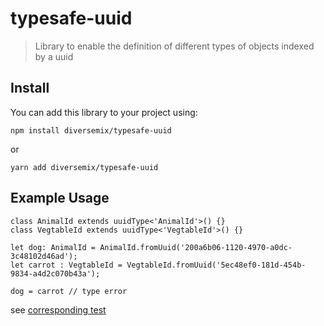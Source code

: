 # typesafe-uuid
> Library to enable the definition of different types of objects indexed by a uuid

## Install

You can add this library to your project using:
```
npm install diversemix/typesafe-uuid
```
or
```
yarn add diversemix/typesafe-uuid
```


## Example Usage

```
class AnimalId extends uuidType<'AnimalId'>() {}
class VegtableId extends uuidType<'VegtableId'>() {}

let dog: AnimalId = AnimalId.fromUuid('200a6b06-1120-4970-a0dc-3c48102d46ad');
let carrot : VegtableId = VegtableId.fromUuid('5ec48ef0-181d-454b-9834-a4d2c070b43a');

dog = carrot // type error 

```

see [corresponding test](https://github.com/diversemix/typesafe-uuid/blob/b36e645ffa60fc9036ccafc09173daeb50adaa78/src/uuidType.spec.ts#L52)
